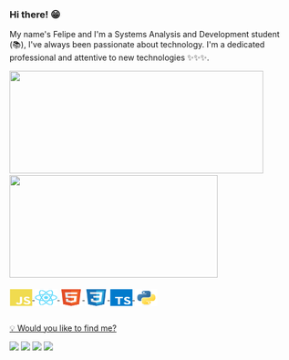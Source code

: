 ### Hi there! 😁

My name's Felipe and I'm a Systems Analysis and Development student  (📚), I've always been passionate about technology. I'm a dedicated professional and attentive to new technologies ✨✨✨.

<div>
  <a href="https://github.com/felipecard">
  <img height="180em" width="445" src="https://github-readme-stats.vercel.app/api?username=felipecard&show_icons=true&theme=dracula&include_all_commits=true&count_private=true"/>
  <img height="180em" width="365" src="https://github-readme-stats.vercel.app/api/top-langs/?username=felipecard&layout=compact&langs_count=7&theme=dracula"/>
</div>
  
<div style="display: inline_block"><br>
  <img align="center" alt="Fel-Js" height="30" width="40" src="https://raw.githubusercontent.com/devicons/devicon/master/icons/javascript/javascript-plain.svg">
  <img align="center" alt="Fel-React" height="30" width="40" src="https://raw.githubusercontent.com/devicons/devicon/master/icons/react/react-original.svg">
  <img align="center" alt="Fel-HTML" height="30" width="40" src="https://raw.githubusercontent.com/devicons/devicon/master/icons/html5/html5-original.svg">
  <img align="center" alt="Fel-CSS" height="30" width="40" src="https://raw.githubusercontent.com/devicons/devicon/master/icons/css3/css3-original.svg">
  <img align="center" alt="Fel-Ts" height="30" width="40" src="https://raw.githubusercontent.com/devicons/devicon/master/icons/typescript/typescript-plain.svg">
  <img align="center" alt="Fel-Python" height="30" width="40" src="https://raw.githubusercontent.com/devicons/devicon/master/icons/python/python-original.svg">
</div>

##

💡 Would you like to find me?
  <div> 
    <a href="https://www.linkedin.com/in/felipe-cardoso-70bb5732/" target="_blank"><img src="https://img.shields.io/badge/-LinkedIn-%230077B5?style=for-the-badge&logo=linkedin&logoColor=white" target="_blank"></a> 
  <a href="https://www.youtube.com/channel/UCVICskqDBiy-JGH_diJN7cg/videos"><img src="https://img.shields.io/badge/YouTube-FF0000?style=for-the-badge&logo=youtube&logoColor=white" target="_blank"></a>
  <a href = "mailto:felipecard4@gmail.com"><img src="https://img.shields.io/badge/-Gmail-%23333?style=for-the-badge&logo=gmail&logoColor=white" target="_blank"></a>
  <a href="https://felipecard.github.io/site_felipe_cardoso/" target="_blank"><img src="https://img.shields.io/website-up-down-green-red/http/monip.org.svg" target="_blank">     </a>
</div>




